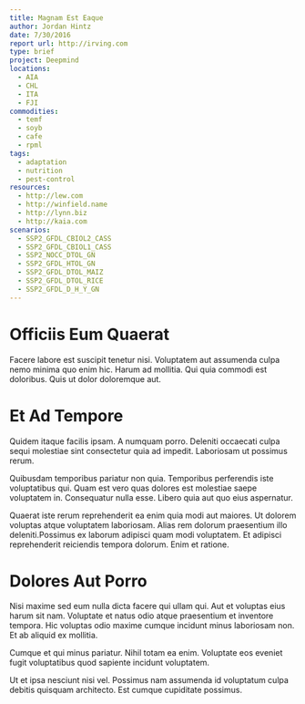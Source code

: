 ```yaml
---
title: Magnam Est Eaque
author: Jordan Hintz
date: 7/30/2016
report url: http://irving.com
type: brief
project: Deepmind
locations:
  - AIA
  - CHL
  - ITA
  - FJI
commodities:
  - temf
  - soyb
  - cafe
  - rpml
tags:
  - adaptation
  - nutrition
  - pest-control
resources:
  - http://lew.com
  - http://winfield.name
  - http://lynn.biz
  - http://kaia.com
scenarios:
  - SSP2_GFDL_CBIOL2_CASS
  - SSP2_GFDL_CBIOL1_CASS
  - SSP2_NOCC_DTOL_GN
  - SSP2_GFDL_HTOL_GN
  - SSP2_GFDL_DTOL_MAIZ
  - SSP2_GFDL_DTOL_RICE
  - SSP2_GFDL_D_H_Y_GN
---
```

# Officiis Eum Quaerat
Facere labore est suscipit tenetur nisi. Voluptatem aut assumenda culpa nemo minima quo enim hic. Harum ad mollitia. Qui quia commodi est doloribus. Quis ut dolor doloremque aut.

# Et Ad Tempore
Quidem itaque facilis ipsam. A numquam porro. Deleniti occaecati culpa sequi molestiae sint consectetur quia ad impedit. Laboriosam ut possimus rerum.
 Quibusdam temporibus pariatur non quia. Temporibus perferendis iste voluptatibus qui. Quam est vero quas dolores est molestiae saepe voluptatem in. Consequatur nulla esse. Libero quia aut quo eius aspernatur.
 Quaerat iste rerum reprehenderit ea enim quia modi aut maiores. Ut dolorem voluptas atque voluptatem laboriosam. Alias rem dolorum praesentium illo deleniti.Possimus ex laborum adipisci quam modi voluptatem. Et adipisci reprehenderit reiciendis tempora dolorum. Enim et ratione.

# Dolores Aut Porro
Nisi maxime sed eum nulla dicta facere qui ullam qui. Aut et voluptas eius harum sit nam. Voluptate et natus odio atque praesentium et inventore tempora. Hic voluptas odio maxime cumque incidunt minus laboriosam non. Et ab aliquid ex mollitia.
 Cumque et qui minus pariatur. Nihil totam ea enim. Voluptate eos eveniet fugit voluptatibus quod sapiente incidunt voluptatem.
 Ut et ipsa nesciunt nisi vel. Possimus nam assumenda id voluptatum culpa debitis quisquam architecto. Est cumque cupiditate possimus.
